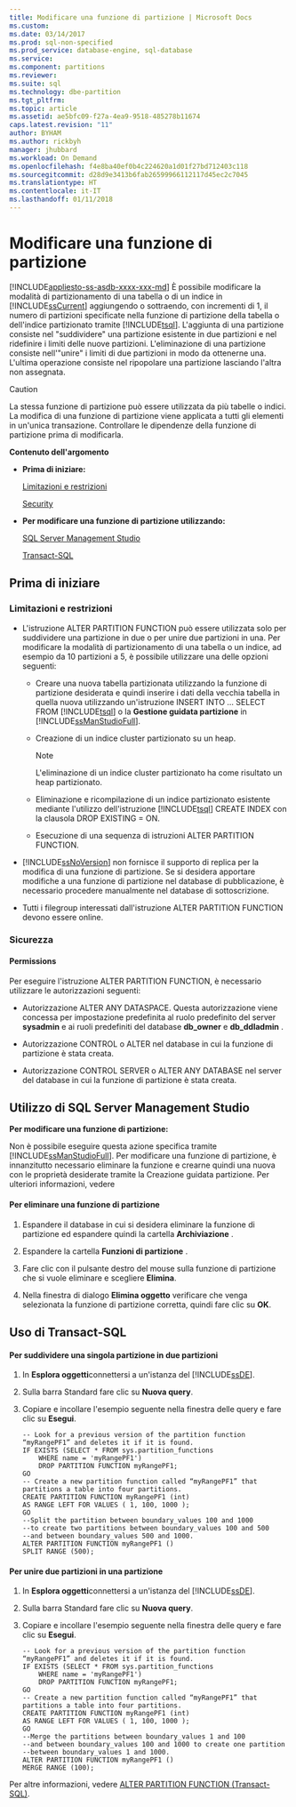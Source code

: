 ```yaml
---
title: Modificare una funzione di partizione | Microsoft Docs
ms.custom: 
ms.date: 03/14/2017
ms.prod: sql-non-specified
ms.prod_service: database-engine, sql-database
ms.service: 
ms.component: partitions
ms.reviewer: 
ms.suite: sql
ms.technology: dbe-partition
ms.tgt_pltfrm: 
ms.topic: article
ms.assetid: ae5bfc09-f27a-4ea9-9518-485278b11674
caps.latest.revision: "11"
author: BYHAM
ms.author: rickbyh
manager: jhubbard
ms.workload: On Demand
ms.openlocfilehash: f4e8ba40ef0b4c224620a1d01f27bd712403c118
ms.sourcegitcommit: d28d9e3413b6fab26599966112117d45ec2c7045
ms.translationtype: HT
ms.contentlocale: it-IT
ms.lasthandoff: 01/11/2018
---
```

# <a name="modify-a-partition-function"></a>Modificare una funzione di partizione
[!INCLUDE[appliesto-ss-asdb-xxxx-xxx-md](../../includes/appliesto-ss-asdb-xxxx-xxx-md.md)] È possibile modificare la modalità di partizionamento di una tabella o di un indice in [!INCLUDE[ssCurrent](../../includes/sscurrent-md.md)] aggiungendo o sottraendo, con incrementi di 1, il numero di partizioni specificate nella funzione di partizione della tabella o dell'indice partizionato tramite [!INCLUDE[tsql](../../includes/tsql-md.md)]. L'aggiunta di una partizione consiste nel "suddividere" una partizione esistente in due partizioni e nel ridefinire i limiti delle nuove partizioni. L'eliminazione di una partizione consiste nell'"unire" i limiti di due partizioni in modo da ottenerne una. L'ultima operazione consiste nel ripopolare una partizione lasciando l'altra non assegnata.  
  
> [!CAUTION]  
>  La stessa funzione di partizione può essere utilizzata da più tabelle o indici. La modifica di una funzione di partizione viene applicata a tutti gli elementi in un'unica transazione. Controllare le dipendenze della funzione di partizione prima di modificarla.  
  
 **Contenuto dell'argomento**  
  
-   **Prima di iniziare:**  
  
     [Limitazioni e restrizioni](#Restrictions)  
  
     [Security](#Security)  
  
-   **Per modificare una funzione di partizione utilizzando:**  
  
     [SQL Server Management Studio](#SSMSProcedure)  
  
     [Transact-SQL](#TsqlProcedure)  
  
##  <a name="BeforeYouBegin"></a> Prima di iniziare  
  
###  <a name="Restrictions"></a> Limitazioni e restrizioni  
  
-   L'istruzione ALTER PARTITION FUNCTION può essere utilizzata solo per suddividere una partizione in due o per unire due partizioni in una. Per modificare la modalità di partizionamento di una tabella o un indice, ad esempio da 10 partizioni a 5, è possibile utilizzare una delle opzioni seguenti:  
  
    -   Creare una nuova tabella partizionata utilizzando la funzione di partizione desiderata e quindi inserire i dati della vecchia tabella in quella nuova utilizzando un'istruzione INSERT INTO ... SELECT FROM [!INCLUDE[tsql](../../includes/tsql-md.md)] o la **Gestione guidata partizione** in [!INCLUDE[ssManStudioFull](../../includes/ssmanstudiofull-md.md)].  
  
    -   Creazione di un indice cluster partizionato su un heap.  
  
        > [!NOTE]  
        >  L'eliminazione di un indice cluster partizionato ha come risultato un heap partizionato.  
  
    -   Eliminazione e ricompilazione di un indice partizionato esistente mediante l'utilizzo dell'istruzione [!INCLUDE[tsql](../../includes/tsql-md.md)] CREATE INDEX con la clausola DROP EXISTING = ON.  
  
    -   Esecuzione di una sequenza di istruzioni ALTER PARTITION FUNCTION.  
  
-   [!INCLUDE[ssNoVersion](../../includes/ssnoversion-md.md)] non fornisce il supporto di replica per la modifica di una funzione di partizione. Se si desidera apportare modifiche a una funzione di partizione nel database di pubblicazione, è necessario procedere manualmente nel database di sottoscrizione.  
  
-   Tutti i filegroup interessati dall'istruzione ALTER PARTITION FUNCTION devono essere online.  
  
###  <a name="Security"></a> Sicurezza  
  
####  <a name="Permissions"></a> Permissions  
 Per eseguire l'istruzione ALTER PARTITION FUNCTION, è necessario utilizzare le autorizzazioni seguenti:  
  
-   Autorizzazione ALTER ANY DATASPACE. Questa autorizzazione viene concessa per impostazione predefinita al ruolo predefinito del server **sysadmin** e ai ruoli predefiniti del database **db_owner** e **db_ddladmin** .  
  
-   Autorizzazione CONTROL o ALTER nel database in cui la funzione di partizione è stata creata.  
  
-   Autorizzazione CONTROL SERVER o ALTER ANY DATABASE nel server del database in cui la funzione di partizione è stata creata.  
  
##  <a name="SSMSProcedure"></a> Utilizzo di SQL Server Management Studio  
 **Per modificare una funzione di partizione:**  
  
 Non è possibile eseguire questa azione specifica tramite [!INCLUDE[ssManStudioFull](../../includes/ssmanstudiofull-md.md)]. Per modificare una funzione di partizione, è innanzitutto necessario eliminare la funzione e crearne quindi una nuova con le proprietà desiderate tramite la Creazione guidata partizione. Per ulteriori informazioni, vedere  
  
#### <a name="to-delete-a-partition-function"></a>Per eliminare una funzione di partizione  
  
1.  Espandere il database in cui si desidera eliminare la funzione di partizione ed espandere quindi la cartella **Archiviazione** .  
  
2.  Espandere la cartella **Funzioni di partizione** .  
  
3.  Fare clic con il pulsante destro del mouse sulla funzione di partizione che si vuole eliminare e scegliere **Elimina**.  
  
4.  Nella finestra di dialogo **Elimina oggetto** verificare che venga selezionata la funzione di partizione corretta, quindi fare clic su **OK**.  
  
##  <a name="TsqlProcedure"></a> Uso di Transact-SQL  
  
#### <a name="to-split-a-single-partition-into-two-partitions"></a>Per suddividere una singola partizione in due partizioni  
  
1.  In **Esplora oggetti**connettersi a un'istanza del [!INCLUDE[ssDE](../../includes/ssde-md.md)].  
  
2.  Sulla barra Standard fare clic su **Nuova query**.  
  
3.  Copiare e incollare l'esempio seguente nella finestra delle query e fare clic su **Esegui**.  
  
    ```  
    -- Look for a previous version of the partition function “myRangePF1” and deletes it if it is found.  
    IF EXISTS (SELECT * FROM sys.partition_functions  
        WHERE name = 'myRangePF1')  
        DROP PARTITION FUNCTION myRangePF1;  
    GO  
    -- Create a new partition function called “myRangePF1” that partitions a table into four partitions.  
    CREATE PARTITION FUNCTION myRangePF1 (int)  
    AS RANGE LEFT FOR VALUES ( 1, 100, 1000 );  
    GO  
    --Split the partition between boundary_values 100 and 1000  
    --to create two partitions between boundary_values 100 and 500  
    --and between boundary_values 500 and 1000.  
    ALTER PARTITION FUNCTION myRangePF1 ()  
    SPLIT RANGE (500);  
    ```  
  
#### <a name="to-merge-two-partitions-into-one-partition"></a>Per unire due partizioni in una partizione  
  
1.  In **Esplora oggetti**connettersi a un'istanza del [!INCLUDE[ssDE](../../includes/ssde-md.md)].  
  
2.  Sulla barra Standard fare clic su **Nuova query**.  
  
3.  Copiare e incollare l'esempio seguente nella finestra delle query e fare clic su **Esegui**.  
  
    ```  
    -- Look for a previous version of the partition function “myRangePF1” and deletes it if it is found.  
    IF EXISTS (SELECT * FROM sys.partition_functions  
        WHERE name = 'myRangePF1')  
        DROP PARTITION FUNCTION myRangePF1;  
    GO  
    -- Create a new partition function called “myRangePF1” that partitions a table into four partitions.  
    CREATE PARTITION FUNCTION myRangePF1 (int)  
    AS RANGE LEFT FOR VALUES ( 1, 100, 1000 );  
    GO  
    --Merge the partitions between boundary_values 1 and 100  
    --and between boundary_values 100 and 1000 to create one partition  
    --between boundary_values 1 and 1000.  
    ALTER PARTITION FUNCTION myRangePF1 ()  
    MERGE RANGE (100);  
    ```  
  
 Per altre informazioni, vedere [ALTER PARTITION FUNCTION &#40;Transact-SQL&#41;](../../t-sql/statements/alter-partition-function-transact-sql.md).  
  
  

